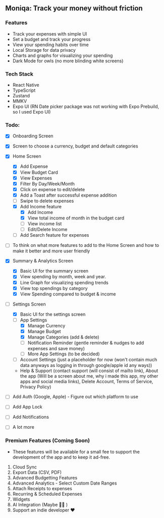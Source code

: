## Moniqa: Track your money without friction

### Features

- Track your expenses with simple UI
- Set a budget and track your progress
- View your spending habits over time
- Local Storage for data privacy
- Charts and graphs for visualizing your spending
- Dark Mode for owls (no more blinding white screens)

### Tech Stack

- React Native
- TypeScript
- Zustand
- MMKV
- Expo UI (RN Date picker package was not working with Expo Prebuild, so I used Expo UI)

### Todo:

- [x] Onboarding Screen
- [x] Screen to choose a currency, budget and default categories
- [x] Home Screen

  - [x] Add Expense
  - [x] View Budget Card
  - [x] View Expenses
  - [x] Filter By Day/Week/Month
  - [x] Click on expense to edit/delete
  - [x] Add a Toast after successful expense addition
  - [ ] Swipe to delete expenses
  - [x] Add Income feature
    - [x] Add Income
    - [x] View total income of month in the budget card
    - [ ] View income list
    - [ ] Edit/Delete Income
  - [ ] Add Search feature for expenses

- [ ] To think on what more features to add to the Home Screen and how to make it better and more user friendly

- [x] Summary & Analytics Screen

  - [x] Basic UI for the summary screen
  - [x] View spending by month, week and year.
  - [x] Line Graph for visualizing spending trends
  - [x] View top spendings by category
  - [x] View Spending compared to budget & income

- [ ] Settings Screen

  - [x] Basic UI for the settings screen
  - [ ] App Settings
    - [x] Manage Currency
    - [x] Manage Budget
    - [x] Manage Categories (add & delete)
    - [ ] Notification Reminder (gentle reminder & nudges to add expenses and save money)
    - [ ] More App Settings (to be decided)
  - [ ] Account Settings (just a placeholder for now (won't contain much data anyways as logging in through google/apple id any ways))
  - Help & Support (contact support (will consist of mailto link), About the app (Will be a screen about me, why i made this app, my other apps and social media links), Delete Account, Terms of Service, Privacy Policy)

- [ ] Add Auth (Google, Apple) - Figure out which platform to use
- [ ] Add App Lock
- [ ] Add Notifications
- [ ] A lot more

### Premium Features (Coming Soon)

- These features will be available for a small fee to support the development of the app and to keep it ad-free.

1. Cloud Sync
2. Export Data (CSV, PDF)
3. Advanced Budgetting Features
4. Advanced Analytics - Select Custom Date Ranges
5. Attach Receipts to expenses
6. Recurring & Scheduled Expenses
7. Widgets
8. AI Integration (Maybe 🤷‍♂️ )
9. Support an indie developer ❤️
